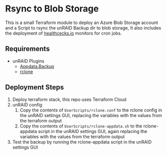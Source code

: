 # Rsync to Blob Storage

This is a small Terraform module to deploy an Azure Blob Storage account and a Script to rsync the unRAID Backup dir to blob storage, It also includes the deployment of [healthcecks.io](https://healthchecks.io/) monitors for cron jobs.

## Requirements
- unRAID Plugins
  - [Appdata.Backup](https://forums.unraid.net/topic/137710-plugin-appdatabackup/)
  - [rclone](https://forums.unraid.net/topic/51633-plugin-rclone/)

## Deployment Steps
1. Deploy terraform stack, this repo uses Terraform Cloud
2. unRAID config
   1. Copy the contents of `UserScripts/rclone.conf` to the rclone config in the unRAID settings GUI, replacing the variables with the values from the terraform output
   2. Copy the contents of `UserScripts/rclone-appdata.sh` to the rclone-appdata script in the unRAID settings GUI, again replacing the variables with the values from the terraform output
3. Test the backup by running the rclone-appdata script in the unRAID settings GUI